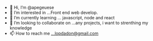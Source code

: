 - 👋 Hi, I’m @apegeuese
- 👀 I’m interested in ...Front end web develop.
- 🌱 I’m currently learning ... javascript, node and react
- 💞️ I’m looking to collaborate on ...any projects, i want to strenthing my knowledge
- 📫 How to reach me ...lopdadon@gmail.com

<!---
apegeuese/apegeuese is a ✨ special ✨ repository because its `README.md` (this file) appears on your GitHub profile.
You can click the Preview link to take a look at your changes.
--->
